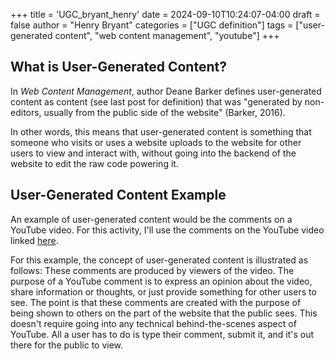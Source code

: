 +++
title = 'UGC_bryant_henry'
date = 2024-09-10T10:24:07-04:00
draft = false
author = "Henry Bryant"
categories = ["UGC definition"]
tags = ["user-generated content", "web content management", "youtube"]
+++
## What is User-Generated Content? 

In *Web Content Management*, author Deane Barker defines user-generated content as content (see last post for definition) that was "generated by non-editors, usually from the public side of the website" (Barker, 2016). 

In other words, this means that user-generated content is something that someone who visits or uses a website uploads to the website for other users to view and interact with, without going into the backend of the website to edit the raw code powering it. 
## User-Generated Content Example

An example of user-generated content would be the comments on a YouTube video. For this activity, I'll use the comments on the YouTube video linked [here](https://www.youtube.com/watch?v=dQw4w9WgXcQ). 

For this example, the concept of user-generated content is illustrated as follows: These comments are produced by viewers of the video. The purpose of a YouTube comment is to express an opinion about the video, share information or thoughts, or just provide something for other users to see. The point is that these comments are created with the purpose of being shown to others on the part of the website that the public sees. This doesn't require going into any technical behind-the-scenes aspect of YouTube. All a user has to do is type their comment, submit it, and it's out there for the public to view. 